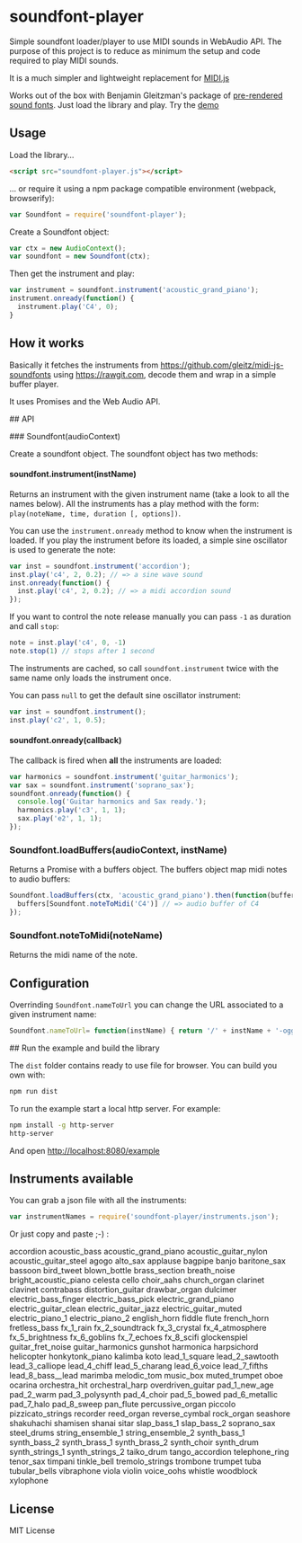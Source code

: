 soundfont-player
================

Simple soundfont loader/player to use MIDI sounds in WebAudio API.
The purpose of this project is to reduce as minimum the setup and code required
to play MIDI sounds.

It is a much simpler and lightweight replacement for [MIDI.js](https://github.com/mudcube/MIDI.js)

Works out of the box with Benjamin Gleitzman's package of
[pre-rendered sound fonts](https://github.com/gleitz/midi-js-soundfonts). Just load the library and play. Try the [demo](http://danigb.github.io/soundfont-player/#demo)

## Usage

Load the library...

```html
<script src="soundfont-player.js"></script>
```

... or require it using a npm package compatible environment (webpack, browserify):

```js
var Soundfont = require('soundfont-player');
```

Create a Soundfont object:

```js
var ctx = new AudioContext();
var soundfont = new Soundfont(ctx);
```

Then get the instrument and play:

```js
var instrument = soundfont.instrument('acoustic_grand_piano');
instrument.onready(function() {
  instrument.play('C4', 0);
}
```

## How it works

Basically it fetches the instruments from https://github.com/gleitz/midi-js-soundfonts using https://rawgit.com, decode them and wrap in a simple buffer player.

It uses Promises and the Web Audio API.

## API

### Soundfont(audioContext)

Create a soundfont object. The soundfont object has two methods:

#### soundfont.instrument(instName)

Returns an instrument with the given instrument name (take a look to all the names below).
All the instruments has a play method with the form: `play(noteName, time, duration [, options])`.

You can use the `instrument.onready` method to know when the instrument is loaded.
If you play the instrument before its loaded, a simple sine oscillator is used
to generate the note:

```js
var inst = soundfont.instrument('accordion');
inst.play('c4', 2, 0.2); // => a sine wave sound
inst.onready(function() {
  inst.play('c4', 2, 0.2); // => a midi accordion sound
});
```

If you want to control the note release manually you can pass `-1` as duration and call `stop`:

```js
note = inst.play('c4', 0, -1)
note.stop(1) // stops after 1 second
```

The instruments are cached, so call `soundfont.instrument` twice with the same
name only loads the instrument once.

You can pass `null` to get the default sine oscillator instrument:

```js
var inst = soundfont.instrument();
inst.play('c2', 1, 0.5);
```

#### soundfont.onready(callback)

The callback is fired when __all__ the instruments are loaded:

```js
var harmonics = soundfont.instrument('guitar_harmonics');
var sax = soundfont.instrument('soprano_sax');
soundfont.onready(function() {
  console.log('Guitar harmonics and Sax ready.');
  harmonics.play('c3', 1, 1);
  sax.play('e2', 1, 1);
});
```

### Soundfont.loadBuffers(audioContext, instName)

Returns a Promise with a buffers object. The buffers object map midi notes to
audio buffers:

```js
Soundfont.loadBuffers(ctx, 'acoustic_grand_piano').then(function(buffers) {
  buffers[Soundfont.noteToMidi('C4')] // => audio buffer of C4
});
```

### Soundfont.noteToMidi(noteName)

Returns the midi name of the note.

## Configuration

Overrinding `Soundfont.nameToUrl` you can change the URL associated to a given instrument name:
```js
Soundfont.nameToUrl= function(instName) { return '/' + instName + '-ogg.js'; }
```


## Run the example and build the library

The `dist` folder contains ready to use file for browser. You can build you own with:

```bash
npm run dist
```


To run the example start a local http server. For example:

```bash
npm install -g http-server
http-server
```

And open [http://localhost:8080/example](http://localhost:8080/example)

## Instruments available

You can grab a json file with all the instruments:

```js
var instrumentNames = require('soundfont-player/instruments.json');
```

Or just copy and paste ;-) :

accordion
acoustic_bass
acoustic_grand_piano
acoustic_guitar_nylon
acoustic_guitar_steel
agogo
alto_sax
applause
bagpipe
banjo
baritone_sax
bassoon
bird_tweet
blown_bottle
brass_section
breath_noise
bright_acoustic_piano
celesta
cello
choir_aahs
church_organ
clarinet
clavinet
contrabass
distortion_guitar
drawbar_organ
dulcimer
electric_bass_finger
electric_bass_pick
electric_grand_piano
electric_guitar_clean
electric_guitar_jazz
electric_guitar_muted
electric_piano_1
electric_piano_2
english_horn
fiddle
flute
french_horn
fretless_bass
fx_1_rain
fx_2_soundtrack
fx_3_crystal
fx_4_atmosphere
fx_5_brightness
fx_6_goblins
fx_7_echoes
fx_8_scifi
glockenspiel
guitar_fret_noise
guitar_harmonics
gunshot
harmonica
harpsichord
helicopter
honkytonk_piano
kalimba
koto
lead_1_square
lead_2_sawtooth
lead_3_calliope
lead_4_chiff
lead_5_charang
lead_6_voice
lead_7_fifths
lead_8_bass__lead
marimba
melodic_tom
music_box
muted_trumpet
oboe
ocarina
orchestra_hit
orchestral_harp
overdriven_guitar
pad_1_new_age
pad_2_warm
pad_3_polysynth
pad_4_choir
pad_5_bowed
pad_6_metallic
pad_7_halo
pad_8_sweep
pan_flute
percussive_organ
piccolo
pizzicato_strings
recorder
reed_organ
reverse_cymbal
rock_organ
seashore
shakuhachi
shamisen
shanai
sitar
slap_bass_1
slap_bass_2
soprano_sax
steel_drums
string_ensemble_1
string_ensemble_2
synth_bass_1
synth_bass_2
synth_brass_1
synth_brass_2
synth_choir
synth_drum
synth_strings_1
synth_strings_2
taiko_drum
tango_accordion
telephone_ring
tenor_sax
timpani
tinkle_bell
tremolo_strings
trombone
trumpet
tuba
tubular_bells
vibraphone
viola
violin
voice_oohs
whistle
woodblock
xylophone

## License

MIT License
